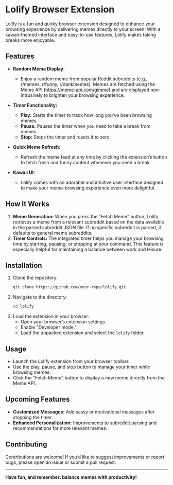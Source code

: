 # Lolify Browser Extension

Lolify is a fun and quirky browser extension designed to enhance your browsing experience by delivering memes directly to your screen! With a kawaii-themed interface and easy-to-use features, Lolify makes taking breaks more enjoyable.

## Features

- **Random Meme Display:**
  - Enjoy a random meme from popular Reddit subreddits (e.g., r/memes, r/funny, r/dankmemes). Memes are fetched using the Meme API (https://meme-api.com/gimme) and are displayed non-intrusively to brighten your browsing experience.

- **Timer Functionality:**
  - **Play:** Starts the timer to track how long you’ve been browsing memes.
  - **Pause:** Pauses the timer when you need to take a break from memes.
  - **Stop:** Stops the timer and resets it to zero.

- **Quick Meme Refresh:**
  - Refresh the meme feed at any time by clicking the extension’s button to fetch fresh and funny content whenever you need a break.

- **Kawaii UI:**
  - Lolify comes with an adorable and intuitive user interface designed to make your meme-browsing experience even more delightful.

## How It Works

1. **Meme Generation:** When you press the "Fetch Meme" button, Lolify retrieves a meme from a relevant subreddit based on the data available in the parsed subreddit JSON file. If no specific subreddit is parsed, it defaults to general meme subreddits.
2. **Timer Controls:** The integrated timer helps you manage your browsing time by starting, pausing, or stopping at your command. This feature is especially helpful for maintaining a balance between work and leisure.

## Installation

1. Clone the repository:
   ```bash
   git clone https://github.com/your-repo/lolify.git
   ```
2. Navigate to the directory:
   ```bash
   cd lolify
   ```
3. Load the extension in your browser:
   - Open your browser’s extension settings.
   - Enable "Developer mode."
   - Load the unpacked extension and select the `lolify` folder.

## Usage

- Launch the Lolify extension from your browser toolbar.
- Use the play, pause, and stop button to manage your timer while browsing memes.
- Click the "Fetch Meme" button to display a new meme directly from the Meme API.

## Upcoming Features

- **Customized Messages:** Add sassy or motivational messages after stopping the timer.
- **Enhanced Personalization:** Improvements to subreddit parsing and recommendations for more relevant memes.

## Contributing

Contributions are welcome! If you’d like to suggest improvements or report bugs, please open an issue or submit a pull request.


--------------------------------------------------------------------------------------------------------------------------------------------------------------------------------

**Have fun, and remember: balance memes with productivity!**

